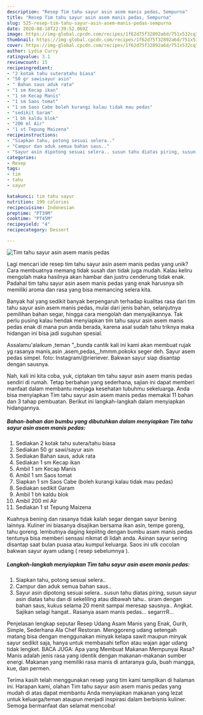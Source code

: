 ```yaml
---
description: "Resep Tim tahu sayur asin asem manis pedas, Sempurna"
title: "Resep Tim tahu sayur asin asem manis pedas, Sempurna"
slug: 525-resep-tim-tahu-sayur-asin-asem-manis-pedas-sempurna
date: 2020-08-18T22:39:52.069Z
image: https://img-global.cpcdn.com/recipes/1f62d75f32892a6d/751x532cq70/tim-tahu-sayur-asin-asem-manis-pedas-foto-resep-utama.jpg
thumbnail: https://img-global.cpcdn.com/recipes/1f62d75f32892a6d/751x532cq70/tim-tahu-sayur-asin-asem-manis-pedas-foto-resep-utama.jpg
cover: https://img-global.cpcdn.com/recipes/1f62d75f32892a6d/751x532cq70/tim-tahu-sayur-asin-asem-manis-pedas-foto-resep-utama.jpg
author: Lydia Curry
ratingvalue: 3.1
reviewcount: 15
recipeingredient:
- "2 kotak tahu suteratahu biasa"
- "50 gr sawisayur asin"
- " Bahan saus aduk rata"
- "1 sm Kecap ikan"
- "1 sm Kecap Manis"
- "1 sm Saos tomat"
- "1 sm Saos Cabe boleh kurangi kalau tidak mau pedas"
- "sedikit Garam"
- "1 bh kaldu blok"
- "200 ml Air"
- "1 st Tepung Maizena"
recipeinstructions:
- "Siapkan tahu, potong sesuai selera.."
- "Campur dan aduk semua bahan saus.."
- "Sayur asin dipotong sesuai selera.. susun tahu diatas piring, susun sayur asin diatas tahu dan di sekeliling atau dibawah tahu.. siram dengan bahan saus, kukus selama 20 menit sampai meresap sausnya.. Angkat. Sajikan selagi hangat.. Rasanya asam manis pedas... segarrrR..."
categories:
- Resep
tags:
- tim
- tahu
- sayur

katakunci: tim tahu sayur 
nutrition: 199 calories
recipecuisine: Indonesian
preptime: "PT39M"
cooktime: "PT45M"
recipeyield: "4"
recipecategory: Dessert

---
```



![Tim tahu sayur asin asem manis pedas](https://img-global.cpcdn.com/recipes/1f62d75f32892a6d/751x532cq70/tim-tahu-sayur-asin-asem-manis-pedas-foto-resep-utama.jpg)

Lagi mencari ide resep tim tahu sayur asin asem manis pedas yang unik? Cara membuatnya memang tidak susah dan tidak juga mudah. Kalau keliru mengolah maka hasilnya akan hambar dan justru cenderung tidak enak. Padahal tim tahu sayur asin asem manis pedas yang enak harusnya sih memiliki aroma dan rasa yang bisa memancing selera kita.

Banyak hal yang sedikit banyak berpengaruh terhadap kualitas rasa dari tim tahu sayur asin asem manis pedas, mulai dari jenis bahan, selanjutnya pemilihan bahan segar, hingga cara mengolah dan menyajikannya. Tak perlu pusing kalau hendak menyiapkan tim tahu sayur asin asem manis pedas enak di mana pun anda berada, karena asal sudah tahu triknya maka hidangan ini bisa jadi suguhan spesial.

Assalamu&#39;alaikum ,teman &#34;,,bunda cantik kali ini kami akan membuat rujak yg rasanya manis,asin ,asem,pedas,,,hmmm.pokokx seger deh. Sayur asem pedas simpel. foto: Instagram/@rieriever. Bakwan sayur siap disantap dengan sausnya.


Nah, kali ini kita coba, yuk, ciptakan tim tahu sayur asin asem manis pedas sendiri di rumah. Tetap berbahan yang sederhana, sajian ini dapat memberi manfaat dalam membantu menjaga kesehatan tubuhmu sekeluarga. Anda bisa menyiapkan Tim tahu sayur asin asem manis pedas memakai 11 bahan dan 3 tahap pembuatan. Berikut ini langkah-langkah dalam menyiapkan hidangannya.

<!--inarticleads1-->

##### Bahan-bahan dan bumbu yang dibutuhkan dalam menyiapkan Tim tahu sayur asin asem manis pedas:

1. Sediakan 2 kotak tahu sutera/tahu biasa
1. Sediakan 50 gr sawi/sayur asin
1. Sediakan  Bahan saus, aduk rata
1. Sediakan 1 sm Kecap ikan
1. Ambil 1 sm Kecap Manis
1. Ambil 1 sm Saos tomat
1. Siapkan 1 sm Saos Cabe (boleh kurangi kalau tidak mau pedas)
1. Sediakan sedikit Garam
1. Ambil 1 bh kaldu blok
1. Ambil 200 ml Air
1. Sediakan 1 st Tepung Maizena


Kuahnya bening dan rasanya tidak kalah segar dengan sayur bening lainnya. Kuliner ini biasanya disajikan bersama ikan asin, tempe goreng, tahu goreng. lembutnya daging kepiitng dengan bumbu asam manis pedas tentunya bisa memberi sensasi nikmat di lidah anda. Asinan sayur sering disantap saat bulan puasa atau kumpul keluarga. Saos ini utk cocolan bakwan sayur ayam udang ( resep sebelumnya ). 

<!--inarticleads2-->

##### Langkah-langkah menyiapkan Tim tahu sayur asin asem manis pedas:

1. Siapkan tahu, potong sesuai selera..
1. Campur dan aduk semua bahan saus..
1. Sayur asin dipotong sesuai selera.. susun tahu diatas piring, susun sayur asin diatas tahu dan di sekeliling atau dibawah tahu.. siram dengan bahan saus, kukus selama 20 menit sampai meresap sausnya.. Angkat. Sajikan selagi hangat.. Rasanya asam manis pedas... segarrrR...


Penjelasan lengkap seputar Resep Udang Asam Manis yang Enak, Gurih, Simple, Sederhana Ala Chef Restoran. Menggoreng udang setengah matang bisa dengan menggunakan minyak kelapa sawit maupun minyak sayur sedikit saja, hanya untuk membasahi teflon atau wajan agar udang tidak lengket. BACA JUGA: Apa yang Membuat Makanan Mempunyai Rasa? Manis adalah jenis rasa yang identik dengan makanan-makanan sumber energi. Makanan yang memiliki rasa manis di antaranya gula, buah mangga, kue, dan permen. 

Terima kasih telah menggunakan resep yang tim kami tampilkan di halaman ini. Harapan kami, olahan Tim tahu sayur asin asem manis pedas yang mudah di atas dapat membantu Anda menyiapkan makanan yang lezat untuk keluarga/teman ataupun menjadi inspirasi dalam berbisnis kuliner. Semoga bermanfaat dan selamat mencoba!
